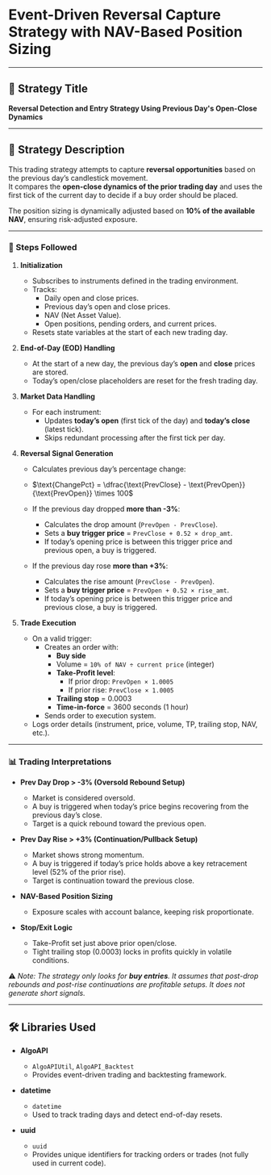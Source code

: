 # Event-Driven Reversal Capture Strategy with NAV-Based Position Sizing

---

## 📌 Strategy Title
**Reversal Detection and Entry Strategy Using Previous Day's Open-Close Dynamics**

---

## 📖 Strategy Description

This trading strategy attempts to capture **reversal opportunities** based on the previous day’s candlestick movement.  
It compares the **open-close dynamics of the prior trading day** and uses the first tick of the current day to decide if a buy order should be placed.  

The position sizing is dynamically adjusted based on **10% of the available NAV**, ensuring risk-adjusted exposure.  

---

### 🔹 Steps Followed

1. **Initialization**
   - Subscribes to instruments defined in the trading environment.  
   - Tracks:
     - Daily open and close prices.  
     - Previous day’s open and close prices.  
     - NAV (Net Asset Value).  
     - Open positions, pending orders, and current prices.  
   - Resets state variables at the start of each new trading day.

2. **End-of-Day (EOD) Handling**
   - At the start of a new day, the previous day’s **open** and **close** prices are stored.  
   - Today’s open/close placeholders are reset for the fresh trading day.  

3. **Market Data Handling**
   - For each instrument:
     - Updates **today’s open** (first tick of the day) and **today’s close** (latest tick).  
     - Skips redundant processing after the first tick per day.  

4. **Reversal Signal Generation**
   - Calculates previous day’s percentage change:
   - 
      $\text{ChangePct} = \dfrac{\text{PrevClose} - \text{PrevOpen}}{\text{PrevOpen}} \times 100$

   - If the previous day dropped **more than -3%**:
     - Calculates the drop amount (`PrevOpen - PrevClose`).  
     - Sets a **buy trigger price** = `PrevClose + 0.52 × drop_amt`.  
     - If today’s opening price is between this trigger price and previous open, a buy is triggered.  
   - If the previous day rose **more than +3%**:
     - Calculates the rise amount (`PrevClose - PrevOpen`).  
     - Sets a **buy trigger price** = `PrevOpen + 0.52 × rise_amt`.  
     - If today’s opening price is between this trigger price and previous close, a buy is triggered.  

5. **Trade Execution**
   - On a valid trigger:
     - Creates an order with:
       - **Buy side**  
       - Volume = `10% of NAV ÷ current price` (integer)  
       - **Take-Profit level**:
         - If prior drop: `PrevOpen × 1.0005`  
         - If prior rise: `PrevClose × 1.0005`  
       - **Trailing stop** = 0.0003  
       - **Time-in-force** = 3600 seconds (1 hour)  
     - Sends order to execution system.  
   - Logs order details (instrument, price, volume, TP, trailing stop, NAV, etc.).

---

### 📊 Trading Interpretations

- **Prev Day Drop > -3% (Oversold Rebound Setup)**  
  - Market is considered oversold.  
  - A buy is triggered when today’s price begins recovering from the previous day’s close.  
  - Target is a quick rebound toward the previous open.  

- **Prev Day Rise > +3% (Continuation/Pullback Setup)**  
  - Market shows strong momentum.  
  - A buy is triggered if today’s price holds above a key retracement level (52% of the prior rise).  
  - Target is continuation toward the previous close.  

- **NAV-Based Position Sizing**  
  - Exposure scales with account balance, keeping risk proportionate.  

- **Stop/Exit Logic**  
  - Take-Profit set just above prior open/close.  
  - Tight trailing stop (0.0003) locks in profits quickly in volatile conditions.  

⚠️ *Note: The strategy only looks for **buy entries**. It assumes that post-drop rebounds and post-rise continuations are profitable setups. It does not generate short signals.*  

---

## 🛠️ Libraries Used

- **AlgoAPI**  
  - `AlgoAPIUtil`, `AlgoAPI_Backtest`  
  - Provides event-driven trading and backtesting framework.  

- **datetime**  
  - `datetime`  
  - Used to track trading days and detect end-of-day resets.  

- **uuid**  
  - `uuid`  
  - Provides unique identifiers for tracking orders or trades (not fully used in current code).  

